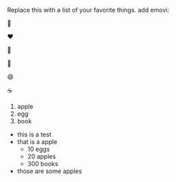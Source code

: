 Replace this with a list of your favorite things.
add emovi:

:tea:

:heart:

:office:

:school:

:smile:

:coffee:


1. apple
2. egg
3. book

* this is a test
* that is a apple
  - 10 eggs
  - 20 apples
  - 300 books
* those are some apples

